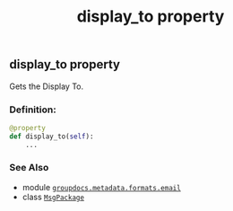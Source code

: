 ﻿---
title: display_to property
second_title: GroupDocs.Metadata for Python via .NET API References
description: 
type: docs
url: /python-net/groupdocs.metadata.formats.email/msgpackage/display_to/
is_root: false
weight: 260
---

## display_to property


Gets the Display To.
### Definition:
```python
@property
def display_to(self):
    ...
```

### See Also
* module [`groupdocs.metadata.formats.email`](../../)
* class [`MsgPackage`](/metadata/python-net/groupdocs.metadata.formats.email/msgpackage)

